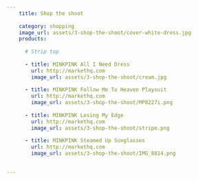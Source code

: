 ```yaml
---
    title: Shop the shoot
    
    category: shopping
    image_url: assets/3-shop-the-shoot/cover-white-dress.jpg
    products:
    
      # Strip top
    
      - title: MINKPINK All I Need Dress 
        url: http://markethq.com
        image_url: assets/3-shop-the-shoot/cream.jpg
      
      - title: MINKPINK Follow Me To Heaven Playsuit
        url: http://markethq.com
        image_url: assets/3-shop-the-shoot/MP8227i.png 
        
      - title: MINKPINK Losing My Edge 
        url: http://markethq.com
        image_url: assets/3-shop-the-shoot/stripe.png 
          
      - title: MINKPINK Steamed Up Sunglasses
        url: http://markethq.com
        image_url: assets/3-shop-the-shoot/IMG_8814.png
          

---
```


